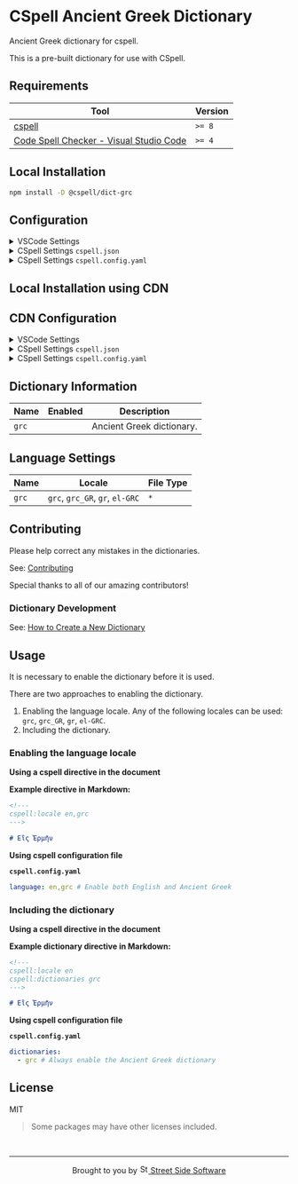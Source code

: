 # CSpell Ancient Greek Dictionary

Ancient Greek dictionary for cspell.

This is a pre-built dictionary for use with CSpell.

<!--- @@inject: ../../static/requirements.md --->

## Requirements

| Tool                                                                                                                                 | Version |
| ------------------------------------------------------------------------------------------------------------------------------------ | ------- |
| [cspell](https://github.com/streetsidesoftware/cspell)                                                                               | `>= 8`  |
| [Code Spell Checker - Visual Studio Code](https://marketplace.visualstudio.com/items?itemName=streetsidesoftware.code-spell-checker) | `>= 4`  |

<!--- @@inject-end: ../../static/requirements.md --->

<!--- @@inject: ./static/install.md --->

## Local Installation

```sh
npm install -D @cspell/dict-grc
```

## Configuration

<details>
<summary>VSCode Settings</summary>

Add the following to your VSCode settings:

**`.vscode/settings.json`**

```jsonc
{
  "cSpell.import": ["@cspell/dict-grc/cspell-ext.json"],
  "cSpell.language": "el-GRC, gr, grc, grc_GR",
}
```

</details>

<details>
<summary>CSpell Settings <code>cspell.json</code></summary>

**`cspell.json`**

```jsonc
{
  "import": ["@cspell/dict-grc/cspell-ext.json"],
  "language": "el-GRC, gr, grc, grc_GR",
}
```

</details>

<details>
<summary>CSpell Settings <code>cspell.config.yaml</code></summary>

**`cspell.config.yaml`**

```yaml
import:
  - '@cspell/dict-grc/cspell-ext.json'
language: el-GRC, gr, grc, grc_GR
```

</details>

## Local Installation using CDN

## CDN Configuration

<details>
<summary>VSCode Settings</summary>

Add the following to your VSCode settings:

**`.vscode/settings.json`**

```jsonc
{
  "cSpell.import": ["https://cdn.jsdelivr.net/npm/@cspell/dict-grc@latest/cspell-ext.json/cspell-ext.json"],
  "cSpell.language": "el-GRC, gr, grc, grc_GR",
}
```

</details>

<details>
<summary>CSpell Settings <code>cspell.json</code></summary>

**`cspell.json`**

```jsonc
{
  "import": ["https://cdn.jsdelivr.net/npm/@cspell/dict-grc@latest/cspell-ext.json/cspell-ext.json"],
  "language": "el-GRC, gr, grc, grc_GR",
}
```

</details>

<details>
<summary>CSpell Settings <code>cspell.config.yaml</code></summary>

**`cspell.config.yaml`**

```yaml
import:
  - https://cdn.jsdelivr.net/npm/@cspell/dict-grc@latest/cspell-ext.json/cspell-ext.json
language: el-GRC, gr, grc, grc_GR
```

</details>

## Dictionary Information

| Name  | Enabled | Description               |
| ----- | ------- | ------------------------- |
| `grc` |         | Ancient Greek dictionary. |

## Language Settings

| Name  | Locale                          | File Type |
| ----- | ------------------------------- | --------- |
| `grc` | `grc`, `grc_GR`, `gr`, `el-GRC` | `*`       |

<!--- @@inject-end: ./static/install.md --->

<!--- @@inject: ../../static/contributing.md --->

## Contributing

Please help correct any mistakes in the dictionaries.

See: [Contributing](https://github.com/streetsidesoftware/cspell-dicts#contributing)

Special thanks to all of our amazing contributors!

### Dictionary Development

See: [How to Create a New Dictionary](https://github.com/streetsidesoftware/cspell-dicts#how-to-create-a-new-dictionary)

<!--- @@inject-end: ../../static/contributing.md --->

## Usage

It is necessary to enable the dictionary before it is used.

There are two approaches to enabling the dictionary.

1. Enabling the language locale.
   Any of the following locales can be used: `grc`, `grc_GR`, `gr`, `el-GRC`.
1. Including the dictionary.

### Enabling the language locale

**Using a cspell directive in the document**

**Example directive in Markdown:**

```markdown
<!---
cspell:locale en,grc
--->

# Εἲς Ἑρμῆν
```

**Using cspell configuration file**

**`cspell.config.yaml`**

```yaml
language: en,grc # Enable both English and Ancient Greek
```

### Including the dictionary

**Using a cspell directive in the document**

**Example dictionary directive in Markdown:**

```markdown
<!---
cspell:locale en
cspell:dictionaries grc
--->

# Εἲς Ἑρμῆν
```

**Using cspell configuration file**

**`cspell.config.yaml`**

```yaml
dictionaries:
  - grc # Always enable the Ancient Greek dictionary
```

## License

MIT

> Some packages may have other licenses included.

<!--- @@inject: ../../static/footer.md --->

<br/>

---

<p align="center">
Brought to you by <a href="https://streetsidesoftware.com" title="Street Side Software">
<img width="16" alt="Street Side Software Logo" src="https://i.imgur.com/CyduuVY.png" /> Street Side Software
</a>
</p>

<!--- @@inject-end: ../../static/footer.md --->
